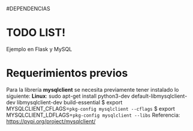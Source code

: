 #DEPENDENCIAS
# TODO LIST!

Ejemplo en Flask y MySQL 

# Requerimientos previos
Para la librería **mysqlclient** se necesita previamente tener instalado lo siguiente:
**Linux**:
sudo apt-get install python3-dev default-libmysqlclient-dev libmysqlclient-dev build-essential
$ export MYSQLCLIENT_CFLAGS=`pkg-config mysqlclient --cflags`
$ export MYSQLCLIENT_LDFLAGS=`pkg-config mysqlclient --libs`
Referencia: https://pypi.org/project/mysqlclient/

